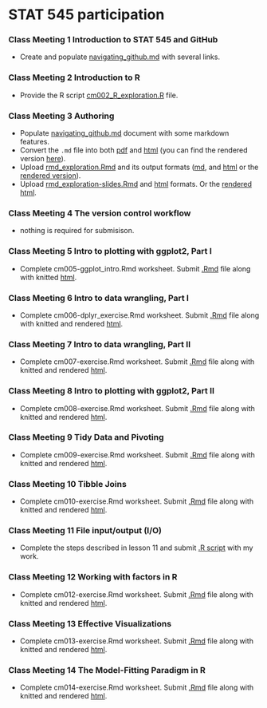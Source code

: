 # STAT 545 participation

### Class Meeting 1 Introduction to STAT 545 and GitHub
- Create and populate [navigating_github.md](https://github.com/harpercheng91/STAT545-participation/blob/master/weeks1%262/navigating_github.md) with several links.
  
### Class Meeting 2 Introduction to R
- Provide the R script [cm002_R_exploration.R](https://github.com/harpercheng91/STAT545-participation/blob/master/weeks1%262/cm002_R_exploration.R) file.

### Class Meeting 3 Authoring
- Populate [navigating_github.md](https://github.com/harpercheng91/STAT545-participation/blob/master/weeks1%262/navigating_github.md) document with some markdown features.
- Convert the `.md` file into both [pdf](https://github.com/harpercheng91/STAT545-participation/blob/master/weeks1%262/navigating_github.pdf) and [html](https://github.com/harpercheng91/STAT545-participation/blob/master/weeks1%262/navigating_github.html) (you can find the rendered version [here](https://harpercheng91.github.io/STAT545-participation/weeks1%262/navigating_github.html)).
- Upload [rmd_exploration.Rmd](https://github.com/harpercheng91/STAT545-participation/blob/master/weeks1%262/rmd_exploration.Rmd) and its output formats ([md](https://github.com/harpercheng91/STAT545-participation/blob/master/weeks1%262/rmd_exploration.md), and [html](https://github.com/harpercheng91/STAT545-participation/blob/master/weeks1%262/Rmd_exploration.html) or the [rendered version](https://harpercheng91.github.io/STAT545-participation/weeks1&2/Rmd_exploration.html)).
- Upload [rmd_exploration-slides.Rmd](https://github.com/harpercheng91/STAT545-participation/blob/master/weeks1%262/rmd%20exploration%20slides.Rmd) and [html](https://github.com/harpercheng91/STAT545-participation/blob/master/weeks1%262/rmd_exploration_slides.html) formats. Or the [rendered html](https://harpercheng91.github.io/STAT545-participation/weeks1&2/rmd_exploration_slides.html).

### Class Meeting 4 The version control workflow
- nothing is required for submisison.

### Class Meeting 5 Intro to plotting with ggplot2, Part I
- Complete cm005-ggplot_intro.Rmd worksheet. Submit [.Rmd](https://github.com/harpercheng91/STAT545-participation/blob/master/class5/cm005-exercise.rmd) file along with knitted [html](https://harpercheng91.github.io/STAT545-participation/class5/cm005-exercise.html).

### Class Meeting 6 Intro to data wrangling, Part I
- Complete cm006-dplyr_exercise.Rmd worksheet. Submit [.Rmd](https://github.com/harpercheng91/STAT545-participation/blob/master/class6/cm006.Rmd) file along with knitted and rendered [html](https://harpercheng91.github.io/STAT545-participation/class6/cm006.html).

### Class Meeting 7 Intro to data wrangling, Part II
- Complete cm007-exercise.Rmd worksheet. Submit [.Rmd](https://github.com/harpercheng91/STAT545-participation/blob/master/class7/cm007.Rmd) file along with knitted and rendered [html](https://harpercheng91.github.io/STAT545-participation/class7/cm007.html).

### Class Meeting 8 Intro to plotting with ggplot2, Part II
- Complete cm008-exercise.Rmd worksheet. Submit [.Rmd](https://github.com/harpercheng91/STAT545-participation/blob/master/class8/cm008.Rmd) file along with knitted and rendered [html](https://harpercheng91.github.io/STAT545-participation/class8/cm008.html).

### Class Meeting 9 Tidy Data and Pivoting
- Complete cm009-exercise.Rmd worksheet. Submit [.Rmd](https://github.com/harpercheng91/STAT545-participation/blob/master/class9/cm009.Rmd) file along with knitted and rendered [html](https://harpercheng91.github.io/STAT545-participation/class9/cm009.html).

### Class Meeting 10 Tibble Joins
- Complete cm010-exercise.Rmd worksheet. Submit [.Rmd](https://github.com/harpercheng91/STAT545-participation/blob/master/class10/cm010.Rmd) file along with knitted and rendered [html](https://harpercheng91.github.io/STAT545-participation/class10/cm010.html).

### Class Meeting 11 File input/output (I/O)
- Complete the steps described in lesson 11 and submit [.R script](https://github.com/harpercheng91/STAT545-participation/blob/master/class11/cm011.R) with my work.

### Class Meeting 12 Working with factors in R
- Complete cm012-exercise.Rmd worksheet. Submit [.Rmd](https://github.com/harpercheng91/STAT545-participation/blob/master/class12/cm012.Rmd) file along with knitted and rendered [html](https://harpercheng91.github.io/STAT545-participation/class12/cm012.html).

### Class Meeting 13 Effective Visualizations
- Complete cm013-exercise.Rmd worksheet. Submit [.Rmd](https://github.com/harpercheng91/STAT545-participation/blob/master/class13/cm013.Rmd) file along with knitted and rendered [html](https://harpercheng91.github.io/STAT545-participation/class13/cm013.html).

### Class Meeting 14 The Model-Fitting Paradigm in R
- Complete cm014-exercise.Rmd worksheet. Submit [.Rmd](https://github.com/harpercheng91/STAT545-participation/blob/master/class14/cm014.Rmd) file along with knitted and rendered [html](https://harpercheng91.github.io/STAT545-participation/class14/cm014.html).
